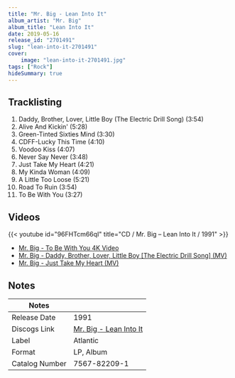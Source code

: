 ```yaml
---
title: "Mr. Big - Lean Into It"
album_artist: "Mr. Big"
album_title: "Lean Into It"
date: 2019-05-16
release_id: "2701491"
slug: "lean-into-it-2701491"
cover:
    image: "lean-into-it-2701491.jpg"
tags: ["Rock"]
hideSummary: true
---
```


## Tracklisting
1. Daddy, Brother, Lover, Little Boy (The Electric Drill Song) (3:54)
2. Alive And Kickin' (5:28)
3. Green-Tinted Sixties Mind (3:30)
4. CDFF-Lucky This Time (4:10)
5. Voodoo Kiss (4:07)
6. Never Say Never (3:48)
7. Just Take My Heart (4:21)
8. My Kinda Woman (4:09)
9. A Little Too Loose (5:21)
10. Road To Ruin (3:54)
11. To Be With You (3:27)

## Videos
{{< youtube id="96FHTcm66qI" title="CD / Mr. Big – Lean Into It / 1991" >}}
- [Mr. Big - To Be With You 4K Video](https://www.youtube.com/watch?v=L6-uJLteKek)
- [Mr. Big - Daddy, Brother, Lover, Little Boy [The Electric Drill Song] (MV)](https://www.youtube.com/watch?v=46BCpSJKIjw)
- [Mr. Big - Just Take My Heart (MV)](https://www.youtube.com/watch?v=AyYoc5JGY7c)

## Notes

| Notes          |             |
| ---------------| ----------- |
| Release Date   | 1991 |
| Discogs Link   | [Mr. Big - Lean Into It](https://www.discogs.com/release/2701491) |
| Label          | Atlantic |
| Format         | LP, Album |
| Catalog Number | 7567-82209-1 |

